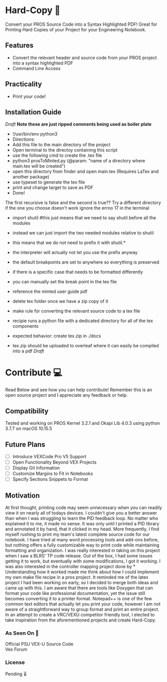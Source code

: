 # Hard-Copy 💾
Convert your PROS Source Code into a Syntax Highlighted PDF! Great for Printing Hard Copies of your Project for your Engineering Notebook.


## Features
- Convert the relevant header and source code from your PROS project into a syntax highlighted PDF
- Command Line Access
## Practicality
- Print your code!
## Installation Guide
*Draft*
**Note these are just ripped comments being used as boiler plate**
- !/usr/bin/env python3
- Directions:
- Add this file to the main directory of the project
- Open terminal to the directoy containing this script
- use the following cmd to create the .tex file
- python3 prosToMinted.py (@param: "name of a directory where main.tex will be created")
- open this directory from finder and open main.tex (Requires LaTex and another package)
- use typeset to generate the tex file
- print and change target to save as PDF
- Done!

The first recursive is false and the second is true?? Try a different directory if the one you choose doesn't work
ignore the errno 17 in the terminal

- import shutil #this just means that we need to say shutil before all the modules
- instead we can just import the two needed modules relative to shutil
- this means that we do not need to prefix it with shutil.*
- the interpreter will actually not let you use the prefix anyway

- the default breakpoints are set to anywhere so everything is preserved
- if there is a specific case that needs to be formatted differently
- you can manually set the break point in the tex file
- reference the minted user guide pdf

- delete tex folder once we have a zip copy of it

- make rule for converting the relevant source code to a tex file
- recipie runs a python file with a dedicated directory for all of the tex components
- expected behavior: create tex.zip in ./docs
- tex.zip should be uploaded to overleaf where it can easily be compiled into a pdf
*Draft*


# Contribute 💻
Read Below and see how you can help contribute! Remember this is an open source project and I appreciate any feedback or help.
## Compatibility
Tested and working on PROS Kernel 3.2.1 and Okapi Lib 4.0.3 using python 3.7.7 on macOS 10.15.5
## Future Plans
- [ ] Introduce VEXCode Pro V5 Support
- [ ] Open Functionality Beyond VEX Projects
- [ ] Display Git Information
- [ ] Customize Margins to Fit in Notebooks
- [ ] Specify Sections Snippets to Format
## Motivation
At first thought, printing code may seem unnecessary when you can readily view it on nearly all of todays devices. I couldn't give you a better answer than when I was struggling to learn the PID feedback loop. No matter who explained it to me, it made no sense. It was only until I printed a PID library and annotated it by hand, that it clicked in my head. More frequently, I find myself rushing to print my team's latest complete source code for our notebook. I have tried at many word processing tools and add-ons before, but nothing offers a fully customizable way to print code while maintaining formatting and organization. I was really interested in taking on this project when I saw a BLRS' TP code release. Out of the box, I had some issues getting it to work, but eventually with some modifications, I got it working. I was also interested in the controller mapping project done by * Understanding how it worked made me think about how I could implement my own make file recipe in a pros project. It reminded me of the latex project I had been working on early, so I decided to merge both ideas and came up with this. I am aware that there are tools like Doxygen that can format your code like professional documentation, yet the issue still becomes converting it to a printer format. Notepad++ is one of the few common text editors that actually let you print your code, however I am not aware of a straightforward way to group format and print an entire project. In an attempt to create a VRC/VEXU competitor friendly tool, I elected to take inspiration from the aforementioned projects and create Hard-Copy.
### As Seen On 📸
Official PSU VEX-U Source Code\
Vex Forum
### License
Pending ⏳
